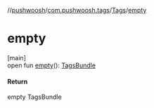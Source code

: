//[pushwoosh](../../../index.md)/[com.pushwoosh.tags](../index.md)/[Tags](index.md)/[empty](empty.md)

# empty

[main]\
open fun [empty](empty.md)(): [TagsBundle](../-tags-bundle/index.md)

#### Return

empty TagsBundle
